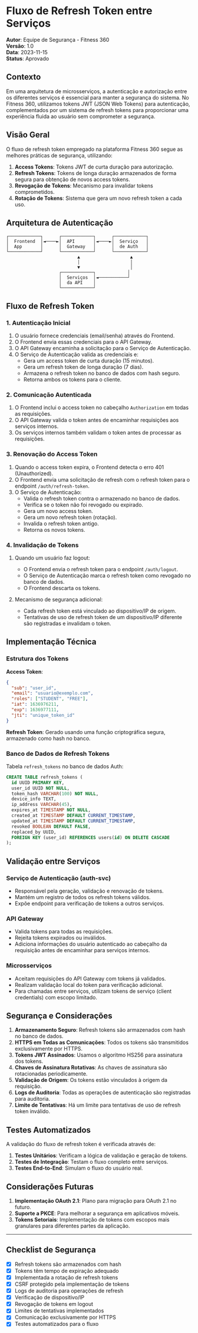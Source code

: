 # Fluxo de Refresh Token entre Serviços

**Autor**: Equipe de Segurança - Fitness 360  
**Versão**: 1.0  
**Data**: 2023-11-15  
**Status**: Aprovado

## Contexto

Em uma arquitetura de microsserviços, a autenticação e autorização entre os diferentes serviços é essencial para manter a segurança do sistema. No Fitness 360, utilizamos tokens JWT (JSON Web Tokens) para autenticação, complementados por um sistema de refresh tokens para proporcionar uma experiência fluida ao usuário sem comprometer a segurança.

## Visão Geral

O fluxo de refresh token empregado na plataforma Fitness 360 segue as melhores práticas de segurança, utilizando:

1. **Access Tokens**: Tokens JWT de curta duração para autorização.
2. **Refresh Tokens**: Tokens de longa duração armazenados de forma segura para obtenção de novos access tokens.
3. **Revogação de Tokens**: Mecanismo para invalidar tokens comprometidos.
4. **Rotação de Tokens**: Sistema que gera um novo refresh token a cada uso.

## Arquitetura de Autenticação

```
┌────────────┐      ┌────────────┐      ┌────────────┐
│  Frontend  │◄────►│  API       │◄────►│  Serviço   │
│  App       │      │  Gateway   │      │  de Auth   │
└────────────┘      └────────────┘      └────────────┘
                           ▲                   ▲
                           │                   │
                           ▼                   │
                    ┌────────────┐            │
                    │  Serviços  │◄───────────┘
                    │  da API    │
                    └────────────┘
```

## Fluxo de Refresh Token

### 1. Autenticação Inicial

1. O usuário fornece credenciais (email/senha) através do Frontend.
2. O Frontend envia essas credenciais para o API Gateway.
3. O API Gateway encaminha a solicitação para o Serviço de Autenticação.
4. O Serviço de Autenticação valida as credenciais e:
   - Gera um access token de curta duração (15 minutos).
   - Gera um refresh token de longa duração (7 dias).
   - Armazena o refresh token no banco de dados com hash seguro.
   - Retorna ambos os tokens para o cliente.

### 2. Comunicação Autenticada

1. O Frontend inclui o access token no cabeçalho `Authorization` em todas as requisições.
2. O API Gateway valida o token antes de encaminhar requisições aos serviços internos.
3. Os serviços internos também validam o token antes de processar as requisições.

### 3. Renovação do Access Token

1. Quando o access token expira, o Frontend detecta o erro 401 (Unauthorized).
2. O Frontend envia uma solicitação de refresh com o refresh token para o endpoint `/auth/refresh-token`.
3. O Serviço de Autenticação:
   - Valida o refresh token contra o armazenado no banco de dados.
   - Verifica se o token não foi revogado ou expirado.
   - Gera um novo access token.
   - Gera um novo refresh token (rotação).
   - Invalida o refresh token antigo.
   - Retorna os novos tokens.

### 4. Invalidação de Tokens

1. Quando um usuário faz logout:
   - O Frontend envia o refresh token para o endpoint `/auth/logout`.
   - O Serviço de Autenticação marca o refresh token como revogado no banco de dados.
   - O Frontend descarta os tokens.

2. Mecanismo de segurança adicional:
   - Cada refresh token está vinculado ao dispositivo/IP de origem.
   - Tentativas de uso de refresh token de um dispositivo/IP diferente são registradas e invalidam o token.

## Implementação Técnica

### Estrutura dos Tokens

**Access Token**:
```json
{
  "sub": "user_id",
  "email": "usuario@exemplo.com",
  "roles": ["STUDENT", "FREE"],
  "iat": 1636976211,
  "exp": 1636977111,
  "jti": "unique_token_id"
}
```

**Refresh Token**: Gerado usando uma função criptográfica segura, armazenado como hash no banco.

### Banco de Dados de Refresh Tokens

Tabela `refresh_tokens` no banco de dados Auth:

```sql
CREATE TABLE refresh_tokens (
  id UUID PRIMARY KEY,
  user_id UUID NOT NULL,
  token_hash VARCHAR(100) NOT NULL,
  device_info TEXT,
  ip_address VARCHAR(45),
  expires_at TIMESTAMP NOT NULL,
  created_at TIMESTAMP DEFAULT CURRENT_TIMESTAMP,
  updated_at TIMESTAMP DEFAULT CURRENT_TIMESTAMP,
  revoked BOOLEAN DEFAULT FALSE,
  replaced_by UUID,
  FOREIGN KEY (user_id) REFERENCES users(id) ON DELETE CASCADE
);
```

## Validação entre Serviços

### Serviço de Autenticação (auth-svc)

- Responsável pela geração, validação e renovação de tokens.
- Mantém um registro de todos os refresh tokens válidos.
- Expõe endpoint para verificação de tokens a outros serviços.

### API Gateway

- Valida tokens para todas as requisições.
- Rejeita tokens expirados ou inválidos.
- Adiciona informações do usuário autenticado ao cabeçalho da requisição antes de encaminhar para serviços internos.

### Microsserviços

- Aceitam requisições do API Gateway com tokens já validados.
- Realizam validação local do token para verificação adicional.
- Para chamadas entre serviços, utilizam tokens de serviço (client credentials) com escopo limitado.

## Segurança e Considerações

1. **Armazenamento Seguro**: Refresh tokens são armazenados com hash no banco de dados.
2. **HTTPS em Todas as Comunicações**: Todos os tokens são transmitidos exclusivamente por HTTPS.
3. **Tokens JWT Assinados**: Usamos o algoritmo HS256 para assinatura dos tokens.
4. **Chaves de Assinatura Rotativas**: As chaves de assinatura são rotacionadas periodicamente.
5. **Validação de Origem**: Os tokens estão vinculados à origem da requisição.
6. **Logs de Auditoria**: Todas as operações de autenticação são registradas para auditoria.
7. **Limite de Tentativas**: Há um limite para tentativas de uso de refresh token inválido.

## Testes Automatizados

A validação do fluxo de refresh token é verificada através de:

1. **Testes Unitários**: Verificam a lógica de validação e geração de tokens.
2. **Testes de Integração**: Testam o fluxo completo entre serviços.
3. **Testes End-to-End**: Simulam o fluxo do usuário real.

## Considerações Futuras

1. **Implementação OAuth 2.1**: Plano para migração para OAuth 2.1 no futuro.
2. **Suporte a PKCE**: Para melhorar a segurança em aplicativos móveis.
3. **Tokens Setoriais**: Implementação de tokens com escopos mais granulares para diferentes partes da aplicação.

---

## Checklist de Segurança

- [x] Refresh tokens são armazenados com hash
- [x] Tokens têm tempo de expiração adequado
- [x] Implementada a rotação de refresh tokens
- [x] CSRF protegido pela implementação de tokens
- [x] Logs de auditoria para operações de refresh
- [x] Verificação de dispositivo/IP
- [x] Revogação de tokens em logout
- [x] Limites de tentativas implementados
- [x] Comunicação exclusivamente por HTTPS
- [x] Testes automatizados para o fluxo 